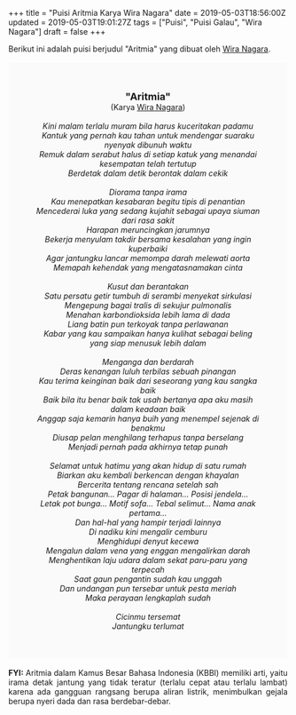+++
title = "Puisi Aritmia Karya Wira Nagara"
date = 2019-05-03T18:56:00Z
updated = 2019-05-03T19:01:27Z
tags = ["Puisi", "Puisi Galau", "Wira Nagara"]
draft = false
+++

<div dir="ltr" style="text-align: left;" trbidi="on"><div dir="ltr" style="text-align: left;" trbidi="on"><div style="text-align: justify;">Berikut ini adalah puisi berjudul "Aritmia" yang dibuat oleh <a href="https://id.wikipedia.org/wiki/Wira_Setianagara" target="_blank">Wira Nagara</a>. </div><br /><div style="background: #FAFAFA; font-size: 14px; height: auto; margin: 0 auto; padding: 50px; text-align: center; width: auto;"><span style="font-size: 18px;"><b>"Aritmia"</b></span><br />(Karya <a href="https://www.sekata.web.id/tags/wira-setianagara" target="_blank">Wira Nagara</a>) <br /><br /><i>Kini malam terlalu muram bila harus kuceritakan padamu<br />Kantuk yang pernah kau tahan untuk mendengar suaraku nyenyak dibunuh waktu<br />Remuk dalam serabut halus di setiap katuk yang menandai kesempatan telah tertutup<br />Berdetak dalam detik berontak dalam cekik<br /><br />Diorama tanpa irama<br />Kau menepatkan kesabaran begitu tipis di penantian<br />Mencederai luka yang sedang kujahit sebagai upaya siuman dari rasa sakit<br />Harapan meruncingkan jarumnya<br />Bekerja menyulam takdir bersama kesalahan yang ingin kuperbaiki<br />Agar jantungku lancar memompa darah melewati aorta<br />Memapah kehendak yang mengatasnamakan cinta<br /><br />Kusut dan berantakan<br />Satu persatu getir tumbuh di serambi menyekat sirkulasi<br />Mengepung bagai tralis di sekujur pulmonalis<br />Menahan karbondioksida lebih lama di dada<br />Liang batin pun terkoyak tanpa perlawanan<br />Kabar yang kau sampaikan hanya kulihat sebagai beling yang siap menusuk lebih dalam<br /><br />Menganga dan berdarah<br />Deras kenangan luluh terbilas sebuah pinangan<br />Kau terima keinginan baik dari seseorang yang kau sangka baik<br />Baik bila itu benar baik tak usah bertanya apa aku masih dalam keadaan baik<br />Anggap saja kemarin hanya buih yang menempel sejenak di benakmu<br />Diusap pelan menghilang terhapus tanpa berselang<br />Menjadi pernah pada akhirnya tetap punah<br /><br />Selamat untuk hatimu yang akan hidup di satu rumah<br />Biarkan aku kembali berkencan dengan khayalan<br />Bercerita tentang rencana setelah sah<br />Petak bangunan... Pagar di halaman... Posisi jendela...<br />Letak pot bunga... Motif sofa... Tebal selimut... Nama anak pertama...<br />Dan hal-hal yang hampir terjadi lainnya<br />Di nadiku kini mengalir cemburu<br />Menghidupi denyut kecewa<br />Mengalun dalam vena yang enggan mengalirkan darah<br />Menghentikan laju udara dalam sekat paru-paru yang terpecah<br />Saat gaun pengantin sudah kau unggah<br />Dan undangan pun tersebar untuk pesta meriah<br />Maka perayaan lengkaplah sudah<br /><br />Cicinmu tersemat<br />Jantungku terlumat</i> </div></div><br /><div style="text-align: justify;"><b>FYI:</b> Aritmia dalam Kamus Besar Bahasa Indonesia (KBBI) memiliki arti, yaitu irama detak jantung yang tidak teratur (terlalu cepat atau terlalu lambat) karena ada gangguan rangsang berupa aliran listrik, menimbulkan gejala berupa nyeri dada dan rasa berdebar-debar.</div></div>
